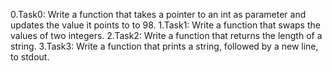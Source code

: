 0.Task0: Write a function that takes a pointer to an int as parameter and updates the value it points to to 98.
1.Task1: Write a function that swaps the values of two integers.
2.Task2: Write a function that returns the length of a string.
3.Task3: Write a function that prints a string, followed by a new line, to stdout.
